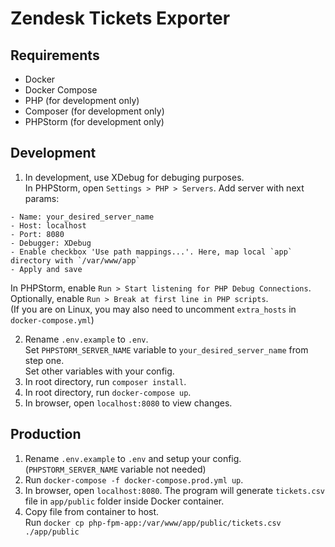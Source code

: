 # Zendesk Tickets Exporter

## Requirements
- Docker
- Docker Compose
- PHP (for development only)
- Composer (for development only)
- PHPStorm (for development only)

## Development
1. In development, use XDebug for debuging purposes.  
In PHPStorm, open `Settings > PHP > Servers`.
Add server with next params:
```
- Name: your_desired_server_name
- Host: localhost
- Port: 8080
- Debugger: XDebug
- Enable checkbox 'Use path mappings...'. Here, map local `app` directory with `/var/www/app`
- Apply and save  
```
In PHPStorm, enable `Run > Start listening for PHP Debug Connections`.  
Optionally, enable `Run > Break at first line in PHP scripts`.  
(If you are on Linux, you may also need to uncomment `extra_hosts` in `docker-compose.yml`)  

2. Rename `.env.example` to `.env`.  
Set `PHPSTORM_SERVER_NAME` variable to `your_desired_server_name` from step one.  
Set other variables with your config.
3. In root directory, run `composer install`.
4. In root directory, run `docker-compose up`.
5. In browser, open `localhost:8080` to view changes.

## Production
1. Rename `.env.example` to `.env` and setup your config. (`PHPSTORM_SERVER_NAME` variable not needed)
2. Run `docker-compose -f docker-compose.prod.yml up`.
3. In browser, open `localhost:8080`. The program will generate `tickets.csv` file in `app/public` folder inside Docker container.
4. Copy file from container to host.  
Run `docker cp php-fpm-app:/var/www/app/public/tickets.csv ./app/public`
